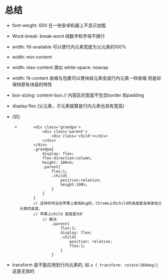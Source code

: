 # 总结

+ font-weight: 600 在一些安卓机器上不显示加粗
+ Word-break: break-word 纯数字和字母不换行
+ width: fill-available 可以使行内元素宽度为父元素的100%
+ width: min-content
+ width: max-content  类似 white-space: nowrap
+ width: fit-content 收缩与包裹可以使块级元素变成行内元素一样收缩 但是却保持原有块级的特性
+ box-sizing: content-box // 内容区的宽度不包含border 和padding
+ display:flex (父元素，子元素就算是行内元素也具有宽高)
  
+ (坑)
    + ```
            <div class='grandpa'>
                <div class='parent'>
                    <div class='child'></div>
                </div>
            </div>
            .grandpa{
                display: flex;
                flex-direction:column;
                height: 100vh;
                .parent{
                    flex:1;
                    .child{
                        position:relative;
                        height:100%;
                    }
                }
            }
            // 这样的写法在苹果上面有Bug的，Chrome上的child的高度是会继承他父元素的高度，
            // 苹果上child 高度是为0
                // 解决
                    .parent{
                        flex:1;
                        display: flex;
                        .child{
                            position: relative;
                            flex:1;
                        }
                    }
        ```

+ transform 是不能应用到行内元素的, 如 `a { transform: rotate(360deg)}` 这是无效的